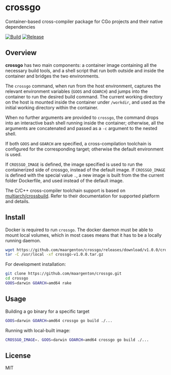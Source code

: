 # crossgo

Container-based cross-compiler package for CGo projects and their native
dependencies

[![Build](
https://img.shields.io/github/workflow/status/maargenton/crossgo/ci)](
https://github.com/maargenton/crossgo/actions)
[![Release](
https://img.shields.io/github/v/release/maargenton/crossgo)](
https://github.com/maargenton/crossgo/releases/latest)

## Overview

**crossgo** has two main components: a container image containing all the
necessary build tools, and a shell script that run both outside and inside the
container and bridges the two environments.

The `crossgo` command, when run from the host environment, captures the relevant
environment variables (`GOOS` and `GOARCH`) and jumps into the container to run
the desired build command. The current working directory on the host is mounted
inside the container under `/workdir`, and used as the initial working directory
within the container.

When no further arguments are provided to `crossgo`, the command drops into an
interactive bash shell running inside the container; otherwise, all the
arguments are concatenated and passed as a `-c` argument to the nested shell.

If both `GOOS` and `GOARCH` are specified, a cross-compilation toolchain is
configured for the corresponding target; otherwise the default environment is
used.

If `CROSSGO_IMAGE` is defined, the image specified is used to run the
containerized side of crossgo, instead of the default image. If `CROSSGO_IMAGE`
is defined with the special value `.`, a new image is built from the the
current folder Dockerfile, and used instead of the default image.

The C/C++ cross-compiler toolchain support is based on
[multiarch/crossbuild](https://github.com/multiarch/crossbuild). Refer to their
documentation for supported platform and details.

## Install

Docker is required to run `crossgo`. The docker daemon must be able to mount
local volumes, which in most cases means that it has to be a locally running
daemon.


```sh
wget https://github.com/maargenton/crossgo/releases/download/v1.0.0/crossgo-v1.0.0.tar.gz
tar -C /usr/local -xf crossgo-v1.0.0.tar.gz
```

For development installation:
```sh
git clone https://github.com/maargenton/crossgo.git
cd crossgo
GOOS=darwin GOARCH=amd64 rake
```

## Usage

Building a go binary for a specific target
```sh
GOOS=darwin GOARCH=amd64 crossgo go build ./...
```

Running with local-built image:
```sh
CROSSGO_IMAGE=. GOOS=darwin GOARCH=amd64 crossgo go build ./...
```

## License

MIT

